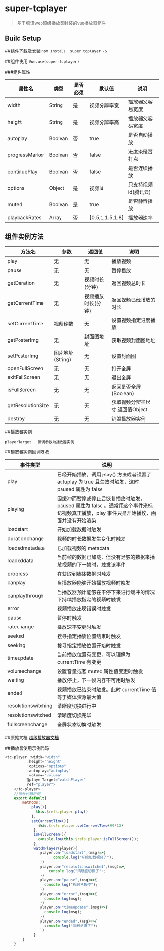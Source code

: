 
# super-tcplayer

> 基于腾讯web超级播放器封装的vue播放器组件

## Build Setup

##组件下载及安装
  `npm install  super-tcplayer -S`

##组件使用
   `Vue.use(super-tcplayer)`

###组件属性
   
|  属性名       | 类型      | 是否必须  |   默认值    |  说明           |
| ------------ | -------   | -------- |------------ | ------------   |
| width        |  String   |  是      | 视频分辨率宽 |  播放器父容易宽度 |
| height       |   String  |  是      | 视频分辨率高 |  播放器父容易宽度 |
| autoplay     |  Boolean  |  否      | true        |  是否自动播放     |
|progressMarker|  Boolean  |  否      | false       |  进度条是否打点   |        
|continuePlay  |  Boolean  |  否      | false       |  是否连续播放     |  
|options       |  Object   |  是      | 视频id       |  只支持视频id(腾讯云)|
|muted		   |  Boolean  |  是		 | true  	   |   是否静音播放		|
|playbackRates |  Array	   |  否      | [0.5,1,1.5,1.8]|播放器速率		|


## 组件实例方法
|   方法名		   |参数   		|返回值   		|说明   		  |
| ------------ 	 | ------------ |------------ | ------------ |
| play  		 | 无  		   |  	无	     |播放视频 		 |
| pause 		 | 无 		   |  	无	     |暂停播放 		 |
| getDuration    | 无   	       |   	视频时长(分钟)|返回视频总时长|
| getCurrentTime |  无 		   |   视频播放时长(分钟)|返回视频已经播放的时长|
| setCurrentTime  |  视频秒数	 |   无				|设置视频指定进度播放|
| getPosterImg  |  无		   |   封面图地址		|获取视频封面图地址
| setPosterImg  |  图片地址(String) | 无  			  |设置封面图|
| openFullScreen |无   | 无  |打开全屏|
| exitFullScreen  | 无  |无   |退出全屏|
| isFullScreen  |  无 | 无  |返回是否全屏 (Boolean)|
|getResolutionSize|无|无|获取视频分辨率尺寸,返回值Object|
|destroy		|无|无|销毁播放器实例|

##播放器实例

	playerTarget   回调参数为播放器实例

##播放器实例回调方法


|  事件类型 |  说明 |
| ------------ | ------------ |
|play				|已经开始播放，调用 play() 方法或者设置了 autuplay 为 true 且生效时触发，这时 paused 属性为 false|
|playing			|因缓冲而暂停或停止后恢复播放时触发，paused 属性为 false 。通常用这个事件来标记视频真正播放，play 事件只是开始播放，画面并没有开始渲染|
|loadstart			|开始加载数据时触发|
|durationchange		|视频的时长数据发生变化时触发|
|loadedmetadata		|已加载视频的 metadata|
|loadeddata			|当前帧的数据已加载，但没有足够的数据来播放视频的下一帧时，触发该事件|
|progress			|在获取到媒体数据时触发|
|canplay			|当播放器能够开始播放视频时触发|
|canplaythrough		|当播放器预计能够在不停下来进行缓冲的情况下持续播放指定的视频时触发|
|error				|视频播放出现错误时触发|
|pause				|暂停时触发|
|ratechange			|播放速率变更时触发|
|seeked				|搜寻指定播放位置结束时触发|
|seeking			|搜寻指定播放位置开始时触发|
|timeupdate			|当前播放位置有变更，可以理解为 currentTime 有变更|
|volumechange		|设置音量或者 muted 属性值变更时触发|
|waiting			|播放停止，下一帧内容不可用时触发|
|ended				|视频播放已结束时触发。此时 currentTime 值等于媒体资源最大值|
|resolutionswitching|清晰度切换进行中|
|resolutionswitched	|清晰度切换完毕|
|fullscreenchange	|全屏状态切换时触发|

##原始文档
[超级播放器文档](https://cloud.tencent.com/document/product/266/14774 "超级播放器文档")

##播放器使用示例代码
```javascript
<tc-player :width="width" 
          :height="height" 
          :options="options" 
          :autoplay="autoplay" 
          :volume="volume"
          @playerTarget="watchPlayer" 
          ref="player">
    </tc-player>
	//部分代码示例
	export default{
		methods:{
			play(){
			  this.$refs.player.play()
			},
			setCurrentTime(){
			   this.$refs.player.setCurrentTime(60*12)
			 },
			 isFullScreen(){
			   console.log(this.$refs.player.isFullScreen());
			 },
			 watchPlayer(player){
				player.on("loadstart",(msg)=>{
					  console.log("开始加载视频了");
				}) 
				player.on("resolutionswitched",(msg)=>{
					console.log("清晰度切换了");
				})
				player.on("pause",(msg)=>{
				  console.log("视频已暂停");
				})
				player.on("error",(msg)=>{
				  console.log(msg);
				})
				player.on("timeupdate",(msg)=>{
				  console.log(msg);
				})
				player.on("ended",(msg)=>{
				  console.log("视频结束了");
				})
			 }
		}
	}
```
